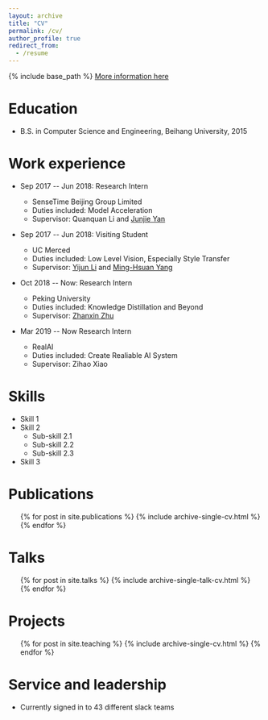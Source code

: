 ```yaml
---
layout: archive
title: "CV"
permalink: /cv/
author_profile: true
redirect_from:
  - /resume
---
```


{% include base_path %}
[More information here](http://SaberArthurus.github.io/files/Taskonomy.pdf)

Education
======
* B.S. in Computer Science and Engineering, Beihang University, 2015

Work experience
======
* Sep 2017 -- Jun 2018: Research Intern
  * SenseTime Beijing Group Limited
  * Duties included: Model Acceleration
  * Supervisor: Quanquan Li and [Junjie Yan](https://dblp.uni-trier.de/pers/hd/y/Yan:Junjie)

* Sep 2017 -- Jun 2018: Visiting Student
  * UC Merced
  * Duties included: Low Level Vision, Especially Style Transfer
  * Supervisor: [Yijun Li](https://sites.google.com/site/yijunlimaverick/) and [Ming-Hsuan Yang](http://faculty.ucmerced.edu/mhyang/)

* Oct 2018 -- Now: Research Intern
  * Peking University
  * Duties included: Knowledge Distillation and Beyond
  * Supervisor: [Zhanxin Zhu](sites.google.com/view/zhanxingzhu/home)

* Mar 2019 -- Now Research Intern
  * RealAI
  * Duties included: Create Realiable AI System
  * Supervisor: Zihao Xiao
  
Skills
======
* Skill 1
* Skill 2
  * Sub-skill 2.1
  * Sub-skill 2.2
  * Sub-skill 2.3
* Skill 3

Publications
======
  <ul>{% for post in site.publications %}
    {% include archive-single-cv.html %}
  {% endfor %}</ul>
  
Talks
======
  <ul>{% for post in site.talks %}
    {% include archive-single-talk-cv.html %}
  {% endfor %}</ul>
  
Projects
======
  <ul>{% for post in site.teaching %}
    {% include archive-single-cv.html %}
  {% endfor %}</ul>
  
Service and leadership
======
* Currently signed in to 43 different slack teams
